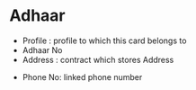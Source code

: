 # Adhaar
+ Profile : profile to which this card belongs to
+ Adhaar No
+ Address : contract which stores Address
<!-- optional -->
+ Phone No: linked phone number

